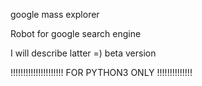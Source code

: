 google mass explorer

Robot for google search engine


I will describe latter =) beta version



!!!!!!!!!!!!!!!!!!!!! FOR PYTHON3 ONLY !!!!!!!!!!!!!!
